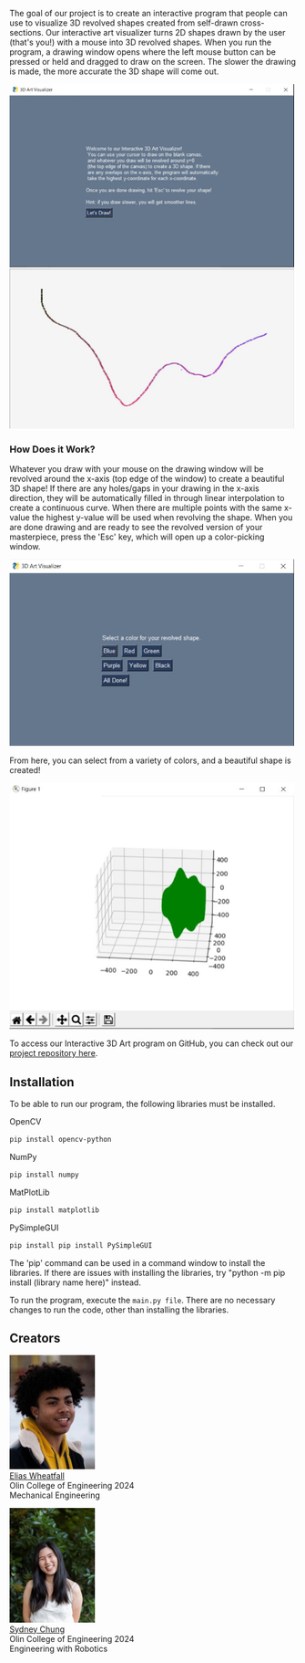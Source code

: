 The goal of our project is to create an interactive program that people can use to visualize 3D revolved shapes created from self-drawn cross-sections. Our interactive art visualizer turns 2D shapes drawn by the user (that's you!) with a mouse into 3D revolved shapes. When you run the program, a drawing window opens where the left mouse button can be pressed or held and dragged to draw on the screen. The slower the drawing is made, the more accurate the 3D shape will come out.

<img src="introwindow.JPG" width="500" />  <img src="drawing.JPG" width="500" />

### How Does it Work?
Whatever you draw with your mouse on the drawing window will be revolved around the x-axis (top edge of the window) to create a beautiful 3D shape! If there are any holes/gaps in your drawing in the x-axis direction, they will be automatically filled in through linear interpolation to create a continuous curve. When there are multiple points with the same x-value the highest y-value will be used when revolving the shape. When you are done drawing and are ready to see the revolved version of your masterpiece, press the 'Esc' key, which will open up a color-picking window. 

<img src="colorpick.JPG" width="500" />

From here, you can select from a variety of colors, and a beautiful shape is created!

<img src="revolved.JPG" width="500" />

To access our Interactive 3D Art program on GitHub, you can check out our [project repository here](https://github.com/olincollege/Interactive-Art-Visualizer).

## Installation
To be able to run our program, the following libraries must be installed.

OpenCV
```markdown
pip install opencv-python
```
NumPy
```markdown
pip install numpy
```
MatPlotLib
```markdown
pip install matplotlib
```
PySimpleGUI
```markdown
pip install pip install PySimpleGUI
```

The 'pip' command can be used in a command window to install the libraries. If there are issues with installing the libraries, try "python -m pip install (library name here)" instead.

To run the program, execute the `main.py file`. There are no necessary changes to run the code, other than installing the libraries.

## Creators
<img src="elias.JPG" width="150"/>\
<a href="https://www.linkedin.com/in/elias-wheatfall-3683721b8/">Elias Wheatfall</a>\
Olin College of Engineering 2024\
Mechanical Engineering

<img src="sydneychung.jpg" width="150"/>\
<a href="https://www.linkedin.com/in/sydney-chung-b08569195/">Sydney Chung</a>\
Olin College of Engineering 2024\
Engineering with Robotics
